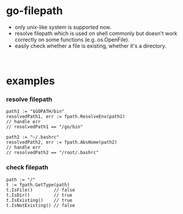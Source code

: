 # go-filepath
* only unix-like system is supported now.
* resolve filepath which is used on shell commonly but doesn't work correctly on some functions (e.g. os.OpenFile).
* easily check whether a file is existing, whether it's a directory.

<br>

# examples
### resolve filepath
	path1 := "$GOPATH/bin"
	resolvedPath1, err := fpath.ResolveEnv(path1)
	// handle err
	// resolvedPath1 == "/go/bin"

	path2 := "~/.bashrc"
	resolvedPath2, err := fpath.AbsHome(path2)
	// handle err
	// resolvedPath2 == "/root/.bashrc"

### check filepath
	path := "/"
	t := fpath.GetType(path)
	t.IsFile()        // false
	t.IsDir()         // true
	t.IsExisting()    // true
	t.IsNotExisting() // false
